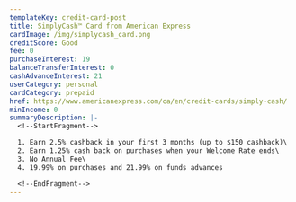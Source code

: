 ```yaml
---
templateKey: credit-card-post
title: SimplyCash™ Card from American Express
cardImage: /img/simplycash_card.png
creditScore: Good
fee: 0
purchaseInterest: 19
balanceTransferInterest: 0
cashAdvanceInterest: 21
userCategory: personal
cardCategory: prepaid
href: https://www.americanexpress.com/ca/en/credit-cards/simply-cash/
minIncome: 0
summaryDescription: |-
  <!--StartFragment-->

  1. Earn 2.5% cashback in your first 3 months (up to $150 cashback)\
  2. Earn 1.25% cash back on purchases when your Welcome Rate ends\
  3. No Annual Fee\
  4. 19.99% on purchases and 21.99% on funds advances

  <!--EndFragment-->
---
```

